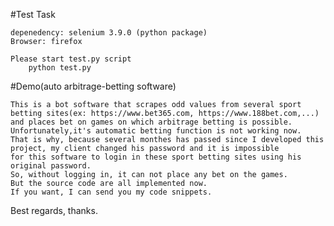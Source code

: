 
#Test Task

	depenedency: selenium 3.9.0 (python package)
	Browser: firefox

	Please start test.py script
		python test.py

#Demo(auto arbitrage-betting software) 


	This is a bot software that scrapes odd values from several sport betting sites(ex: https://www.bet365.com, https://www.188bet.com,...) 
	and places bet on games on which arbitrage betting is possible.
	Unfortunately,it's automatic betting function is not working now.
	That is why, because several monthes has passed since I developed this project, my client changed his password and it is impossible 
	for this software to login in these sport betting sites using his original password.
	So, without logging in, it can not place any bet on the games.  
	But the source code are all implemented now.
	If you want, I can send you my code snippets.


Best regards, thanks.

	
